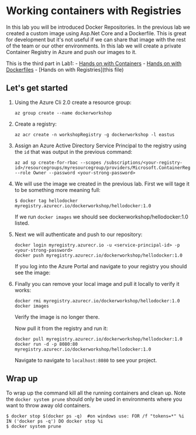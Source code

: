 # Working containers with Registries

In this lab you will be introduced Docker Repositories.  In the previous lab we created a custom image using Asp.Net Core and a Dockerfile.  This is great for development but it's not useful if we can share that image with the rest of the team or our other environments.  In this lab we will create a private Container Registry in Azure and push our images to it.

This is the third part in Lab1:
    - [Hands on with Containers](Hands-on-with-containers.md)
    - [Hands on with Dockerfiles](Hands-on-with-dockerfiles.md)
    - [Hands on with Registries](this file)


## Let's get started

1. Using the Azure Cli 2.0 create a resource group:

    ```
    az group create --name dockerworkshop
    ```

2. Create a registry:

    ```
    az acr create -n workshopRegistry -g dockerworkshop -l eastus
    ```

7.  Assign an Azure Active Directory Service Principal to the registry using the ```id``` that was output in the previous command:

    ```
    az ad sp create-for-rbac --scopes /subscriptions/<your-registry-id>/resourcegroups/myresourcegroup/providers/Microsoft.ContainerRegistry/registries/workshopRegistry --role Owner --password <your-strong-password>
    ```

8. We will use the image we created in the previous lab.  First we will tage it to be something more meaning full:

    ```
    $ docker tag hellodocker myregistry.azurecr.io/dockerworkshop/hellodocker:1.0
    ```

    If we run ```docker images``` we should see dockerworkshop/hellodocker:1.0 listed.

9. Next we will authenticate and push to our repository:

    ```
    docker login myregistry.azurecr.io -u <service-principal-id> -p <your-strong-password>
    docker push myregistry.azurecr.io/dockerworkshop/hellodocker:1.0
    ```

    If you log into the Azure Portal and navigate to your registry you should see the image:


10. Finally you can remove your local image and pull it locally to verify it works:

    ```
    docker rmi myregistry.azurecr.io/dockerworkshop/hellodocker:1.0
    docker images
    ```

    Verify the image is no longer there.

    Now pull it from the registry and run it:

    ```
    docker pull myregistry.azurecr.io/dockerworkshop/hellodocker:1.0
    docker run -d -p 8080:80 myregistry.azurecr.io/dockerworkshop/hellodocker:1.0
    ```

     Navigate to navigate to ```localhost:8080``` to see your project. 


## Wrap up
To wrap up the command kill all the running containers and clean up.  Note the ```docker system prune``` should only be used in environments where you want to throw away old containers.

```
$ docker stop $(docker ps -q)  #on windows use: FOR /f "tokens=*" %i IN ('docker ps -q') DO docker stop %i
$ docker system prune
```

